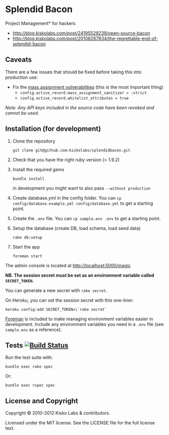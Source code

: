 # Splendid Bacon

Project Management* for hackers

* <http://blog.kiskolabs.com/post/24195529239/open-source-bacon>
* <http://blog.kiskolabs.com/post/20108267834/the-regrettable-end-of-splendid-bacon>

## Caveats

There are a few issues that should be fixed before taking this into production use:

* Fix the [mass assignment vulnerabilities](http://guides.rubyonrails.org/security.html#mass-assignment) (this is the most important thing)
  * `config.active_record.mass_assignment_sanitizer = :strict`
  * `config.active_record.whitelist_attributes = true`

*Note: Any API keys included in the source code have been revoked and cannot be used.*

## Installation (for development)

1. Clone the repository

    `git clone git@github.com:kiskolabs/splendidbacon.git`

2. Check that you have the right ruby version (> 1.9.2)

3. Install the required gems

    `bundle install`

    in development you might want to also pass `--without production`

4. Create database.yml in the config folder. You can `cp config/database.example.yml config/database.yml` to get a starting point.

5. Create the `.env` file. You can `cp sample.env .env` to get a starting point.

6. Setup the database (create DB, load schema, load seed data)

    `rake db:setup`

7. Start the app

    `foreman start`

The admin console is located at <http://localhost:5000/magic>

**NB. The session secret must be set as an environment variable called `SECRET_TOKEN`.**

You can generate a new secret with `rake secret`.

On Heroku, you can set the session secret with this one-liner:

    heroku config:add SECRET_TOKEN=\`rake secret`

[Foreman](http://ddollar.github.com/foreman/) is included to make managing environment variables easier in development. Include any environment variables you need in a `.env` file (see `sample.env` as a reference).

## Tests [![Build Status](https://secure.travis-ci.org/kiskolabs/splendidbacon.png?branch=master)](http://travis-ci.org/kiskolabs/splendidbacon)

Run the test suite with:

    bundle exec rake spec

Or:

    bundle exec rspec spec

## License and Copyright

Copyright © 2010-2012 Kisko Labs & contributors.

Licensed under the MIT license. See the LICENSE file for the full license text.